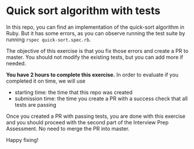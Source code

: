 # Quick sort algorithm with tests

In this repo, you can find an implementation of the quick-sort algorithm in Ruby. But it has some errors, as you can observe running the test suite by running `rspec quick-sort.spec.rb`.

The objective of this exercise is that you fix those errors and create a PR to master. You should not modify the existing tests, but you can add more if needed.

**You have 2 hours to complete this exercise.** In order to evaluate if you completed it on time, we will use
- starting time: the time that this repo was created
- submission time: the time you create a PR with a success check that all tests are passing

Once you created a PR with passing tests, you are done with this exercise and you should proceed with the second part of the Interview Prep Assessment. No need to merge the PR into master.

Happy fixing!

